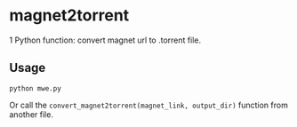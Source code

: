 # magnet2torrent

1 Python function: convert magnet url to .torrent file.

## Usage

```
python mwe.py
```

Or call the `convert_magnet2torrent(magnet_link, output_dir)` function from another file.
